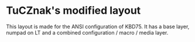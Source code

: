 # TuCZnak's modified layout

This layout is made for the ANSI configuration of KBD75.
It has a base layer, numpad on LT and a combined
configuration / macro / media layer.
